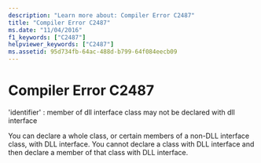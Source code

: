 ```yaml
---
description: "Learn more about: Compiler Error C2487"
title: "Compiler Error C2487"
ms.date: "11/04/2016"
f1_keywords: ["C2487"]
helpviewer_keywords: ["C2487"]
ms.assetid: 95d734fb-64ac-488d-b799-64f084eecb09
---
```

# Compiler Error C2487

'identifier' : member of dll interface class may not be declared with dll interface

You can declare a whole class, or certain members of a non-DLL interface class, with DLL interface. You cannot declare a class with DLL interface and then declare a member of that class with DLL interface.
